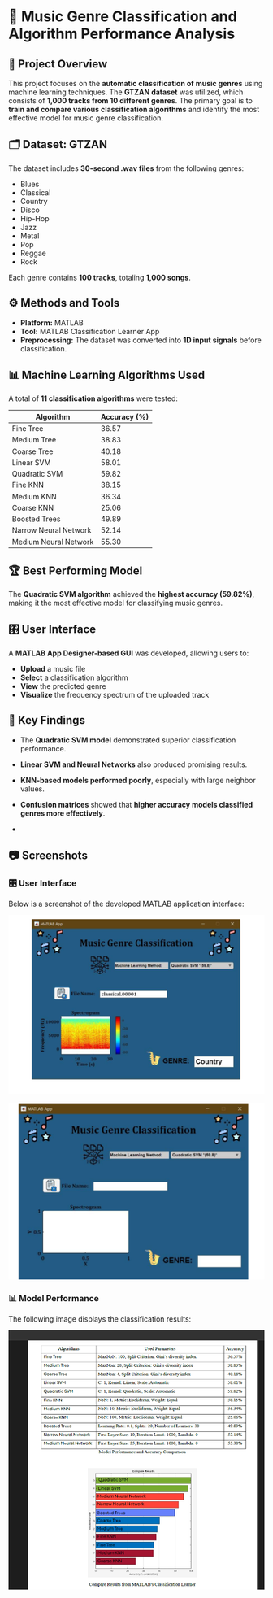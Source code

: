 # 🎵 Music Genre Classification and Algorithm Performance Analysis

## 📌 Project Overview
This project focuses on the **automatic classification of music genres** using machine learning techniques. The **GTZAN dataset** was utilized, which consists of **1,000 tracks from 10 different genres**. The primary goal is to **train and compare various classification algorithms** and identify the most effective model for music genre classification.

## 🗂 Dataset: GTZAN
The dataset includes **30-second .wav files** from the following genres:
- Blues
- Classical
- Country
- Disco
- Hip-Hop
- Jazz
- Metal
- Pop
- Reggae
- Rock

Each genre contains **100 tracks**, totaling **1,000 songs**.

## ⚙️ Methods and Tools
- **Platform:** MATLAB
- **Tool:** MATLAB Classification Learner App
- **Preprocessing:** The dataset was converted into **1D input signals** before classification.

## 📊 Machine Learning Algorithms Used
A total of **11 classification algorithms** were tested:

| Algorithm               | Accuracy (%) |
|-------------------------|-------------|
| Fine Tree              | 36.57       |
| Medium Tree            | 38.83       |
| Coarse Tree            | 40.18       |
| Linear SVM             | 58.01       |
| Quadratic SVM          | 59.82       |
| Fine KNN               | 38.15       |
| Medium KNN             | 36.34       |
| Coarse KNN             | 25.06       |
| Boosted Trees          | 49.89       |
| Narrow Neural Network  | 52.14       |
| Medium Neural Network  | 55.30       |

## 🏆 Best Performing Model
The **Quadratic SVM algorithm** achieved the **highest accuracy (59.82%)**, making it the most effective model for classifying music genres.

## 🎛 User Interface
A **MATLAB App Designer-based GUI** was developed, allowing users to:
- **Upload** a music file
- **Select** a classification algorithm
- **View** the predicted genre
- **Visualize** the frequency spectrum of the uploaded track

## 📌 Key Findings
- The **Quadratic SVM model** demonstrated superior classification performance.
- **Linear SVM and Neural Networks** also produced promising results.
- **KNN-based models performed poorly**, especially with large neighbor values.
- **Confusion matrices** showed that **higher accuracy models classified genres more effectively**.

- 
## 📷 Screenshots

### 🎛 User Interface
Below is a screenshot of the developed MATLAB application interface:

![User Interface](Screenshots/Ekran%20G%C3%B6r%C3%BCnt%C3%BCs%C3%BC%20(525).png)

![User Interface 2](Screenshots/Ekran%20G%C3%B6r%C3%BCnt%C3%BCs%C3%BC%20(526).png)



### 📊 Model Performance
The following image displays the classification results:

![Classification Results](Screenshots/Ekran%20Görüntüsü%20(527).png)


